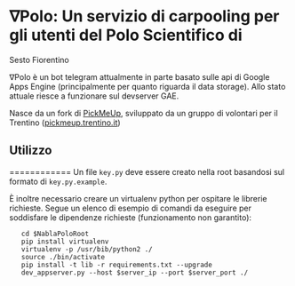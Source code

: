 # ∇Polo: Un servizio di carpooling per gli utenti del Polo Scientifico di
  Sesto Fiorentino 

∇Polo è un bot telegram attualmente in parte basato sulle api di Google Apps
Engine (principalmente per quanto riguarda il data storage). Allo stato
attuale riesce a funzionare sul devserver GAE.

Nasce da un fork di [PickMeUp](https://github.com/kercos/PickMeUp), sviluppato
da un gruppo di volontari per il Trentino
([pickmeup.trentino.it](http://pickmeup.trentino.it))

## Utilizzo
============
Un file `key.py` deve essere creato nella root basandosi sul formato di
`key.py.example`.

È inoltre necessario creare un virtualenv python per ospitare le librerie
richieste. Segue un elenco di esempio di comandi da eseguire per soddisfare le
dipendenze richieste (funzionamento non garantito):

	   cd $NablaPoloRoot
	   pip install virtualenv
	   virtualenv -p /usr/bib/python2 ./
	   source ./bin/activate
	   pip install -t lib -r requirements.txt --upgrade
	   dev_appserver.py --host $server_ip --port $server_port ./

